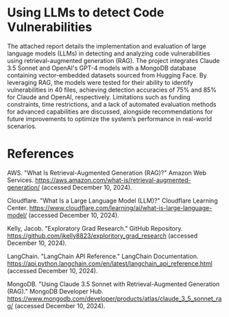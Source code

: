 # Using LLMs to detect Code Vulnerabilities
The attached report details the implementation and evaluation of large language models (LLMs) in detecting and analyzing code vulnerabilities using retrieval-augmented generation (RAG). The project integrates Claude 3.5 Sonnet and OpenAI's GPT-4 models with a MongoDB database containing vector-embedded datasets sourced from Hugging Face. By leveraging RAG, the models were tested for their ability to identify vulnerabilities in 40 files, achieving detection accuracies of 75% and 85% for Claude and OpenAI, respectively. Limitations such as funding constraints, time restrictions, and a lack of automated evaluation methods for advanced capabilities are discussed, alongside recommendations for future improvements to optimize the system’s performance in real-world scenarios.

# References
AWS. "What Is Retrieval-Augmented Generation (RAG)?" Amazon Web Services.
https://aws.amazon.com/what-is/retrieval-augmented-generation/ (accessed December 10, 2024).

Cloudflare. "What Is a Large Language Model (LLM)?" Cloudflare Learning Center. https://www.cloudflare.com/learning/ai/what-is-large-language-model/ (accessed December 10, 2024).

Kelly, Jacob. "Exploratory Grad Research." GitHub Repository. https://github.com/jkelly8823/exploritory_grad_research (accessed December 10, 2024).

LangChain. "LangChain API Reference." LangChain Documentation. https://api.python.langchain.com/en/latest/langchain_api_reference.html (accessed December 10, 2024).

MongoDB. "Using Claude 3.5 Sonnet with Retrieval-Augmented Generation (RAG)." MongoDB Developer Hub. https://www.mongodb.com/developer/products/atlas/claude_3_5_sonnet_rag/ (accessed December 10, 2024).
